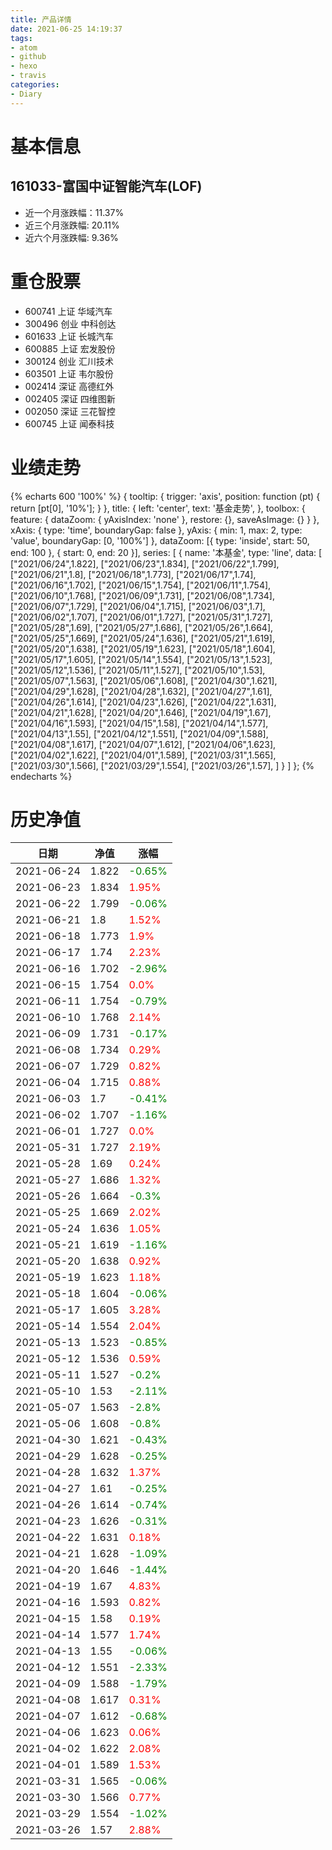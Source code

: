 ```yaml
---
title: 产品详情
date: 2021-06-25 14:19:37
tags:
- atom
- github
- hexo
- travis
categories:
- Diary
---
```


# 基本信息
## 161033-富国中证智能汽车(LOF)
- 近一个月涨跌幅：11.37%
- 近三个月涨跌幅: 20.11%
- 近六个月涨跌幅: 9.36%

# 重仓股票
- 600741 上证 华域汽车
- 300496 创业 中科创达
- 601633 上证 长城汽车
- 600885 上证 宏发股份
- 300124 创业 汇川技术
- 603501 上证 韦尔股份
- 002414 深证 高德红外
- 002405 深证 四维图新
- 002050 深证 三花智控
- 600745 上证 闻泰科技
# 业绩走势

{% echarts 600 '100%' %}
{
  tooltip: {
        trigger: 'axis',
        position: function (pt) {
            return [pt[0], '10%'];
        }
    },
    title: {
        left: 'center',
        text: '基金走势',
    },
    toolbox: {
        feature: {
            dataZoom: {
                yAxisIndex: 'none'
            },
            restore: {},
            saveAsImage: {}
        }
    },
    xAxis: {
        type: 'time',
        boundaryGap: false
    },
    yAxis: {
        min: 1,
        max: 2,
        type: 'value',
        boundaryGap: [0, '100%']
    },
    dataZoom: [{
        type: 'inside',
        start: 50,
        end: 100
    }, {
        start: 0,
        end: 20
    }],
    series: [
        {
            name: '本基金',
            type: 'line',
            data: [
["2021/06/24",1.822],
["2021/06/23",1.834],
["2021/06/22",1.799],
["2021/06/21",1.8],
["2021/06/18",1.773],
["2021/06/17",1.74],
["2021/06/16",1.702],
["2021/06/15",1.754],
["2021/06/11",1.754],
["2021/06/10",1.768],
["2021/06/09",1.731],
["2021/06/08",1.734],
["2021/06/07",1.729],
["2021/06/04",1.715],
["2021/06/03",1.7],
["2021/06/02",1.707],
["2021/06/01",1.727],
["2021/05/31",1.727],
["2021/05/28",1.69],
["2021/05/27",1.686],
["2021/05/26",1.664],
["2021/05/25",1.669],
["2021/05/24",1.636],
["2021/05/21",1.619],
["2021/05/20",1.638],
["2021/05/19",1.623],
["2021/05/18",1.604],
["2021/05/17",1.605],
["2021/05/14",1.554],
["2021/05/13",1.523],
["2021/05/12",1.536],
["2021/05/11",1.527],
["2021/05/10",1.53],
["2021/05/07",1.563],
["2021/05/06",1.608],
["2021/04/30",1.621],
["2021/04/29",1.628],
["2021/04/28",1.632],
["2021/04/27",1.61],
["2021/04/26",1.614],
["2021/04/23",1.626],
["2021/04/22",1.631],
["2021/04/21",1.628],
["2021/04/20",1.646],
["2021/04/19",1.67],
["2021/04/16",1.593],
["2021/04/15",1.58],
["2021/04/14",1.577],
["2021/04/13",1.55],
["2021/04/12",1.551],
["2021/04/09",1.588],
["2021/04/08",1.617],
["2021/04/07",1.612],
["2021/04/06",1.623],
["2021/04/02",1.622],
["2021/04/01",1.589],
["2021/03/31",1.565],
["2021/03/30",1.566],
["2021/03/29",1.554],
["2021/03/26",1.57],
]
        }
    ]
};
{% endecharts %}

# 历史净值

| 日期 | 净值 | 涨幅 |
| --- | --- | --- |
|2021-06-24|1.822|<font color=green>-0.65%</font>|
|2021-06-23|1.834|<font color=red>1.95%</font>|
|2021-06-22|1.799|<font color=green>-0.06%</font>|
|2021-06-21|1.8|<font color=red>1.52%</font>|
|2021-06-18|1.773|<font color=red>1.9%</font>|
|2021-06-17|1.74|<font color=red>2.23%</font>|
|2021-06-16|1.702|<font color=green>-2.96%</font>|
|2021-06-15|1.754|<font color=red>0.0%</font>|
|2021-06-11|1.754|<font color=green>-0.79%</font>|
|2021-06-10|1.768|<font color=red>2.14%</font>|
|2021-06-09|1.731|<font color=green>-0.17%</font>|
|2021-06-08|1.734|<font color=red>0.29%</font>|
|2021-06-07|1.729|<font color=red>0.82%</font>|
|2021-06-04|1.715|<font color=red>0.88%</font>|
|2021-06-03|1.7|<font color=green>-0.41%</font>|
|2021-06-02|1.707|<font color=green>-1.16%</font>|
|2021-06-01|1.727|<font color=red>0.0%</font>|
|2021-05-31|1.727|<font color=red>2.19%</font>|
|2021-05-28|1.69|<font color=red>0.24%</font>|
|2021-05-27|1.686|<font color=red>1.32%</font>|
|2021-05-26|1.664|<font color=green>-0.3%</font>|
|2021-05-25|1.669|<font color=red>2.02%</font>|
|2021-05-24|1.636|<font color=red>1.05%</font>|
|2021-05-21|1.619|<font color=green>-1.16%</font>|
|2021-05-20|1.638|<font color=red>0.92%</font>|
|2021-05-19|1.623|<font color=red>1.18%</font>|
|2021-05-18|1.604|<font color=green>-0.06%</font>|
|2021-05-17|1.605|<font color=red>3.28%</font>|
|2021-05-14|1.554|<font color=red>2.04%</font>|
|2021-05-13|1.523|<font color=green>-0.85%</font>|
|2021-05-12|1.536|<font color=red>0.59%</font>|
|2021-05-11|1.527|<font color=green>-0.2%</font>|
|2021-05-10|1.53|<font color=green>-2.11%</font>|
|2021-05-07|1.563|<font color=green>-2.8%</font>|
|2021-05-06|1.608|<font color=green>-0.8%</font>|
|2021-04-30|1.621|<font color=green>-0.43%</font>|
|2021-04-29|1.628|<font color=green>-0.25%</font>|
|2021-04-28|1.632|<font color=red>1.37%</font>|
|2021-04-27|1.61|<font color=green>-0.25%</font>|
|2021-04-26|1.614|<font color=green>-0.74%</font>|
|2021-04-23|1.626|<font color=green>-0.31%</font>|
|2021-04-22|1.631|<font color=red>0.18%</font>|
|2021-04-21|1.628|<font color=green>-1.09%</font>|
|2021-04-20|1.646|<font color=green>-1.44%</font>|
|2021-04-19|1.67|<font color=red>4.83%</font>|
|2021-04-16|1.593|<font color=red>0.82%</font>|
|2021-04-15|1.58|<font color=red>0.19%</font>|
|2021-04-14|1.577|<font color=red>1.74%</font>|
|2021-04-13|1.55|<font color=green>-0.06%</font>|
|2021-04-12|1.551|<font color=green>-2.33%</font>|
|2021-04-09|1.588|<font color=green>-1.79%</font>|
|2021-04-08|1.617|<font color=red>0.31%</font>|
|2021-04-07|1.612|<font color=green>-0.68%</font>|
|2021-04-06|1.623|<font color=red>0.06%</font>|
|2021-04-02|1.622|<font color=red>2.08%</font>|
|2021-04-01|1.589|<font color=red>1.53%</font>|
|2021-03-31|1.565|<font color=green>-0.06%</font>|
|2021-03-30|1.566|<font color=red>0.77%</font>|
|2021-03-29|1.554|<font color=green>-1.02%</font>|
|2021-03-26|1.57|<font color=red>2.88%</font>|
